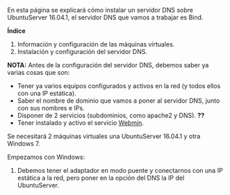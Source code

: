 En esta página se explicará cómo instalar un servidor DNS sobre UbuntuServer 16.04.1, el servidor DNS que vamos a trabajar es Bind.


__Índice__
1. Información y configuración de las máquinas vírtuales.
2. Instalación y configuración del servidor DNS.

**NOTA:** Antes de la configuración del servidor DNS, debemos saber ya varias cosas que son:
* Tener ya varios equipos configurados y activos en la red (y todos ellos con una IP estática).
* Saber el nombre de dominio que vamos a poner al servidor DNS, junto con sus nombres e IPs.
* Disponer de 2 servicios (subdominios, como apache2 y DNS). **??**
* Tener instalado y activo el servicio [Webmin](http://www.webmin.com/deb.html).



Se necesitará 2 máquinas virtuales una UbuntuServer 16.04.1 y otra Windows 7.

Empezamos con Windows:
1. Debemos tener el adaptador en modo puente y conectarnos con una IP estática a la red, pero poner en la opción del DNS la IP del UbuntuServer.
